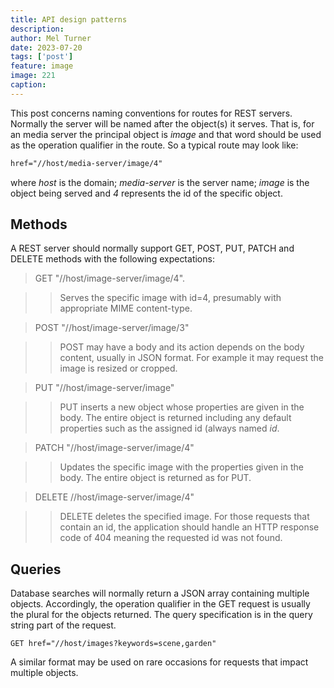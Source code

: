 ```yaml
---
title: API design patterns
description: 
author: Mel Turner
date: 2023-07-20
tags: ['post']
feature: image
image: 221
caption: 
---
```

This post concerns naming conventions for routes for REST servers. Normally the server will be named after the object(s) it serves. That is, for an media server the principal object is *image* and that word should be used as the operation qualifier in the route. So a typical route may look like:

```html
href="//host/media-server/image/4"
```
where *host* is the domain; *media-server* is the server name; *image* is the object being served and *4* represents the id of the specific object.

## Methods 
A REST server should normally support GET, POST, PUT, PATCH and DELETE methods with the following expectations:

> GET "//host/image-server/image/4".

>> Serves the specific image with id=4, presumably with appropriate MIME content-type.

>POST "//host/image-server/image/3"

>>POST may have a body and its action depends on the body content, usually in JSON format. For example it may request the image is resized or cropped.

>PUT "//host/image-server/image"

>>PUT inserts a new object whose properties are given in the body. The entire object is returned including any default properties such as the assigned id (always named *id*.

>PATCH "//host/image-server/image/4"

>>Updates the specific image with the properties given in the body. The entire object is returned as for PUT.

>DELETE //host/image-server/image/4"

>>DELETE deletes the specified image.
For those requests that contain an id, the application should handle an HTTP response code of 404 meaning the requested id was not found.

## Queries
Database searches will normally return a JSON array containing multiple objects. Accordingly, the operation qualifier in the GET request is usually the plural for the objects returned. The query specification is in the query string part of the request.

```
GET href="//host/images?keywords=scene,garden"
```
A similar format may be used on rare occasions for requests that impact multiple objects.



